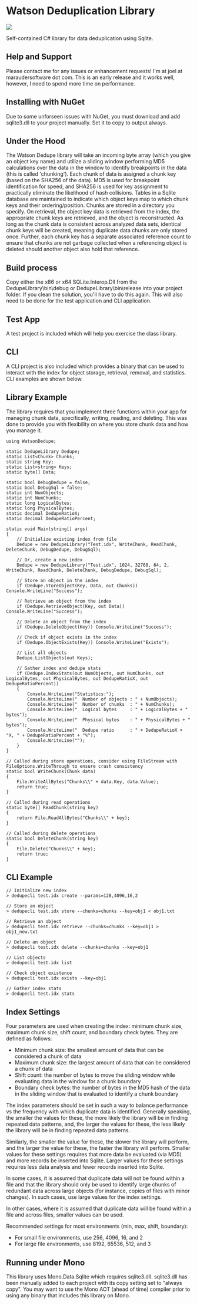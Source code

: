 # Watson Deduplication Library

[![][nuget-img]][nuget]

[nuget]:     https://www.nuget.org/packages/WatsonDedupe/
[nuget-img]: https://badge.fury.io/nu/Object.svg

Self-contained C# library for data deduplication using Sqlite. 

## Help and Support
Please contact me for any issues or enhancement requests!  I'm at joel at maraudersoftware dot com.  This is an early release and it works well, however, I need to spend more time on performance.  

## Installing with NuGet
Due to some unforseen issues with NuGet, you must download and add sqlite3.dll to your project manually.  Set it to copy to output always.

## Under the Hood
The Watson Dedupe library will take an incoming byte array (which you give an object key name) and utilize a sliding window performing MD5 calculations over the data in the window to identify breakpoints in the data (this is called 'chunking').  Each chunk of data is assigned a chunk key (based on the SHA256 of the data).  MD5 is used for breakpoint identification for speed, and SHA256 is used for key assignment to practically eliminate the likelihood of hash collisions.  Tables in a Sqlite database are maintained to indicate which object keys map to which chunk keys and their ordering/position.  Chunks are stored in a directory you specify.  On retrieval, the object key data is retrieved from the index, the appropriate chunk keys are retrieved, and the object is reconstructed.  As long as the chunk data is consistent across analyzed data sets, identical chunk keys will be created, meaning duplicate data chunks are only stored once.  Further, each chunk key has a separate associated reference count to ensure that chunks are not garbage collected when a referencing object is deleted should another object also hold that reference.

## Build process
Copy either the x86 or x64 SQLite.Interop.Dll from the DedupeLibrary\bin\debug or DedupeLibrary\bin\release into your project folder.  If you clean the solution, you'll have to do this again.  This will also need to be done for the test application and CLI application.

## Test App
A test project is included which will help you exercise the class library.

## CLI
A CLI project is also included which provides a binary that can be used to interact with the index for object storage, retrieval, removal, and statistics.  CLI examples are shown below.

## Library Example
The library requires that you implement three functions within your app for managing chunk data, specifically, writing, reading, and deleting.  This was done to provide you with flexibility on where you store chunk data and how you manage it.
```
using WatsonDedupe;

static DedupeLibrary Dedupe;
static List<Chunk> Chunks;
static string Key;
static List<string> Keys;
static byte[] Data;

static bool DebugDedupe = false;
static bool DebugSql = false;
static int NumObjects;
static int NumChunks;
static long LogicalBytes;
static long PhysicalBytes;
static decimal DedupeRatioX;
static decimal DedupeRatioPercent;

static void Main(string[] args)
{
	// Initialize existing index from file
	Dedupe = new DedupeLibrary("Test.idx", WriteChunk, ReadChunk, DeleteChunk, DebugDedupe, DebugSql);

	// Or, create a new index
	Dedupe = new DedupeLibrary("Test.idx", 1024, 32768, 64, 2, WriteChunk, ReadChunk, DeleteChunk, DebugDedupe, DebugSql);

	// Store an object in the index
	if (Dedupe.StoreObject(Key, Data, out Chunks)) Console.WriteLine("Success");

	// Retrieve an object from the index
	if (Dedupe.RetrieveObject(Key, out Data)) Console.WriteLine("Success");

	// Delete an object from the index
	if (Dedupe.DeleteObject(Key)) Console.WriteLine("Success");

	// Check if object exists in the index
	if (Dedupe.ObjectExists(Key)) Console.WriteLine("Exists");

	// List all objects
	Dedupe.ListObjects(out Keys);

	// Gather index and dedupe stats
	if (Dedupe.IndexStats(out NumObjects, out NumChunks, out LogicalBytes, out PhysicalBytes, out DedupeRatioX, out DedupeRatioPercent))
	{
	    Console.WriteLine("Statistics:");
	    Console.WriteLine("  Number of objects : " + NumObjects);
	    Console.WriteLine("  Number of chunks  : " + NumChunks);
	    Console.WriteLine("  Logical bytes     : " + LogicalBytes + " bytes");
	    Console.WriteLine("  Physical bytes    : " + PhysicalBytes + " bytes");
	    Console.WriteLine("  Dedupe ratio      : " + DedupeRatioX + "X, " + DedupeRatioPercent + "%");
	    Console.WriteLine("");
	}
}

// Called during store operations, consider using FileStream with FileOptions.WriteThrough to ensure crash consistency
static bool WriteChunk(Chunk data)
{
	File.WriteAllBytes("Chunks\\" + data.Key, data.Value);
    return true;
}

// Called during read operations
static byte[] ReadChunk(string key)
{
    return File.ReadAllBytes("Chunks\\" + key);
}

// Called during delete operations
static bool DeleteChunk(string key)
{
	File.Delete("Chunks\\" + key);
    return true;
}
```

## CLI Example
```
// Initialize new index
> dedupecli test.idx create --params=128,4096,16,2

// Store an object
> dedupecli test.idx store --chunks=chunks --key=obj1 < obj1.txt

// Retrieve an object
> dedupecli test.idx retrieve --chunks=chunks --key=obj1 > obj1_new.txt

// Delete an object
> dedupecli test.idx delete --chunks=chunks --key=obj1

// List objects
> dedupecli test.idx list

// Check object existence
> dedupecli test.idx exists --key=obj1

// Gather index stats
> dedupecli test.idx stats
```

## Index Settings
Four parameters are used when creating the index: minimum chunk size, maximum chunk size, shift count, and boundary check bytes.  They are defined as follows:

- Minimum chunk size: the smallest amount of data that can be considered a chunk of data
- Maximum chunk size: the largest amount of data that can be considered a chunk of data
- Shift count: the number of bytes to move the sliding window while evaluating data in the window for a chunk boundary
- Boundary check bytes: the number of bytes in the MD5 hash of the data in the sliding window that is evaluated to identify a chunk boundary

The index parameters should be set in such a way to balance performance vs the frequency with which duplicate data is identified.  Generally speaking, the smaller the values for these, the more likely the library will be in finding repeated data patterns, and, the larger the values for these, the less likely the library will be in finding repeated data patterns.

Similarly, the smaller the value for these, the slower the library will perform, and the larger the value for these, the faster the library will perform.  Smaller values for these settings requires that more data be evaluated (via MD5) and more records be inserted into Sqlite.  Larger values for these settings requires less data analysis and fewer records inserted into Sqlite.

In some cases, it is assumed that duplicate data will not be found within a file and that the library should only be used to identify large chunks of redundant data across large objects (for instance, copies of files with minor changes).  In such cases, use large values for the index settings.

In other cases, where it is assumed that duplicate data will be found within a file and across files, smaller values can be used.

Recommended settings for most environments (min, max, shift, boundary):
- For small file environments, use 256, 4096, 16, and 2
- For large file environments, use 8192, 65536, 512, and 3

## Running under Mono
This library uses Mono.Data.Sqlite which requires sqlite3.dll.  sqlite3.dll has been manually added to each project with its copy setting set to "always copy".  You may want to use the Mono AOT (ahead of time) compiler prior to using any binary that includes this library on Mono.
